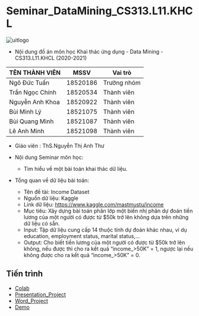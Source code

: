 # Seminar_DataMining_CS313.L11.KHCL

 ![uitlogo](https://portal.uit.edu.vn/Styles/profi/images/logo186x150.png)

- Nội dung đồ án môn học Khai thác ứng dụng - Data Mining - CS313.L11.KHCL (2020-2021)

TÊN THÀNH VIÊN |MSSV| Vai trò |
--- | --- | ---
Ngô Đức Tuấn | 18520186 | Trưởng nhóm
Trần Ngọc Chính | 18520534 | Thành viên
Nguyễn Anh Khoa | 18520922 | Thành viên
Bùi Minh Lý | 18521075 | Thành viên
Bùi Quang Minh | 18521087 | Thành viên
Lê Anh Minh | 18521098 | Thành viên

- Giáo viên : ThS.Nguyễn Thị Anh Thư

- Nội dung Seminar môn học:
  - Tìm hiểu về một bài toán khai thác dữ liệu.
  
- Tổng quan về dữ liệu bài toán:
  - Tên đề tài: Income Dataset
  - Nguồn dữ liệu: Kaggle
  - Link dữ liệu: https://www.kaggle.com/mastmustu/income
  - Mục tiêu: Xây dựng bài toán phân lớp một biến nhị phân dự đoán tiền lương của một người có được từ $50k trở lên không dựa trên những dữ liệu có sẵn.
  - Input: Tập dữ liệu cung cấp 14 thuộc tính dự đoán khác nhau, ví dụ education, employment status, marital status,…
  - Output: Cho biết tiền lương của một người có được từ $50k trở lên không, nếu được thì cho ra kết quả “income_>50K” = 1, ngược lại nếu không được cho ra kết quả “income_>50K” = 0.
 
 ## Tiến trình
- [Colab](https://github.com/ndtuan10/Seminar_DataMining_CS313.L11.KHCL/blob/main/Do_an_Data_Mining.ipynb)
- [Presentation_Project](https://docs.google.com/presentation/d/1gqAFQ0lTCRUFoQ3vNPpK0b5BjUwNEsAp/edit#slide=id.p24)
- [Word_Project](https://docs.google.com/document/d/1TJVuU-jmt_YQKLLk6hx6gaJAX062cSTtj6CeYvV9m6g/edit#heading=h.gjdgxs)
- [Demo](https://github.com/ndtuan10/Seminar_DataMining_CS313.L11.KHCL/blob/main/demo.py)
